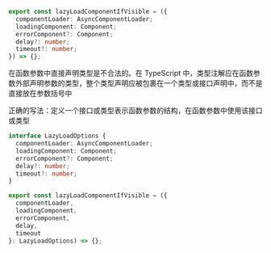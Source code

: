 ```TypeScript
export const lazyLoadComponentIfVisible = ({
  componentLoader: AsyncComponentLoader;
  loadingComponent: Component;
  errorComponent?: Component;
  delay?: number;
  timeout?: number;
}) => {};
```

在函数参数中直接声明类型是不合法的。在 TypeScript 中，类型注解应在函数参数外部声明参数的类型，整个类型声明应被包裹在一个类型或接口声明中，而不是直接放在参数括号中

正确的写法：定义一个接口或类型表示函数参数的结构，在函数参数中使用该接口或类型

```TypeScript
interface LazyLoadOptions {
  componentLoader: AsyncComponentLoader;
  loadingComponent: Component;
  errorComponent?: Component;
  delay?: number;
  timeout?: number;
}

export const lazyLoadComponentIfVisible = ({
  componentLoader,
  loadingComponent,
  errorComponent,
  delay,
  timeout
}: LazyLoadOptions) => {};
```

